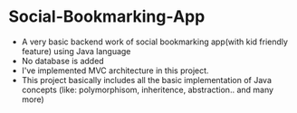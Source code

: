 # Social-Bookmarking-App
- A very basic backend work of social bookmarking app(with kid friendly feature) using Java language
- No database is added
- I've implemented MVC architecture in this project.
- This project basically includes all the basic implementation of Java concepts (like: polymorphisom, inheritence, abstraction.. and many more)
